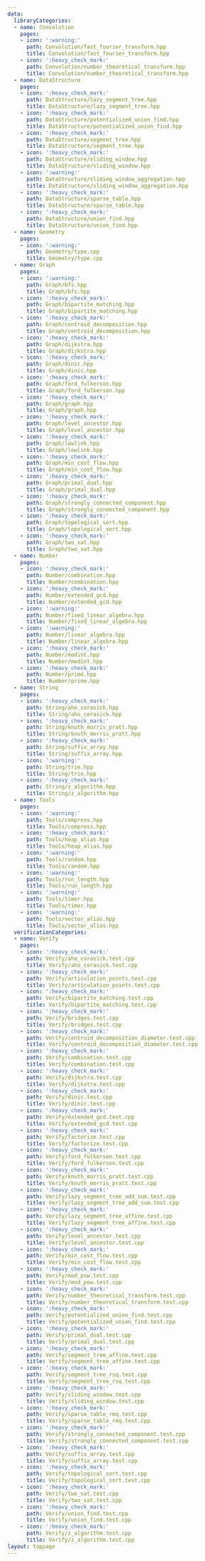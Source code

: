 ```yaml
---
data:
  libraryCategories:
  - name: Convolution
    pages:
    - icon: ':warning:'
      path: Convolution/fast_fourier_transform.hpp
      title: Convolution/fast_fourier_transform.hpp
    - icon: ':heavy_check_mark:'
      path: Convolution/number_theoretical_transform.hpp
      title: Convolution/number_theoretical_transform.hpp
  - name: DataStructure
    pages:
    - icon: ':heavy_check_mark:'
      path: DataStructure/lazy_segment_tree.hpp
      title: DataStructure/lazy_segment_tree.hpp
    - icon: ':heavy_check_mark:'
      path: DataStructure/potentialized_union_find.hpp
      title: DataStructure/potentialized_union_find.hpp
    - icon: ':heavy_check_mark:'
      path: DataStructure/segment_tree.hpp
      title: DataStructure/segment_tree.hpp
    - icon: ':heavy_check_mark:'
      path: DataStructure/sliding_window.hpp
      title: DataStructure/sliding_window.hpp
    - icon: ':warning:'
      path: DataStructure/sliding_window_aggregation.hpp
      title: DataStructure/sliding_window_aggregation.hpp
    - icon: ':heavy_check_mark:'
      path: DataStructure/sparse_table.hpp
      title: DataStructure/sparse_table.hpp
    - icon: ':heavy_check_mark:'
      path: DataStructure/union_find.hpp
      title: DataStructure/union_find.hpp
  - name: Geometry
    pages:
    - icon: ':warning:'
      path: Geometry/type.cpp
      title: Geometry/type.cpp
  - name: Graph
    pages:
    - icon: ':warning:'
      path: Graph/bfs.hpp
      title: Graph/bfs.hpp
    - icon: ':heavy_check_mark:'
      path: Graph/bipartite_matching.hpp
      title: Graph/bipartite_matching.hpp
    - icon: ':heavy_check_mark:'
      path: Graph/centroid_decomposition.hpp
      title: Graph/centroid_decomposition.hpp
    - icon: ':heavy_check_mark:'
      path: Graph/dijkstra.hpp
      title: Graph/dijkstra.hpp
    - icon: ':heavy_check_mark:'
      path: Graph/dinic.hpp
      title: Graph/dinic.hpp
    - icon: ':heavy_check_mark:'
      path: Graph/ford_fulkerson.hpp
      title: Graph/ford_fulkerson.hpp
    - icon: ':heavy_check_mark:'
      path: Graph/graph.hpp
      title: Graph/graph.hpp
    - icon: ':heavy_check_mark:'
      path: Graph/level_ancestor.hpp
      title: Graph/level_ancestor.hpp
    - icon: ':heavy_check_mark:'
      path: Graph/lowlink.hpp
      title: Graph/lowlink.hpp
    - icon: ':heavy_check_mark:'
      path: Graph/min_cost_flow.hpp
      title: Graph/min_cost_flow.hpp
    - icon: ':heavy_check_mark:'
      path: Graph/primal_dual.hpp
      title: Graph/primal_dual.hpp
    - icon: ':heavy_check_mark:'
      path: Graph/strongly_connected_component.hpp
      title: Graph/strongly_connected_component.hpp
    - icon: ':heavy_check_mark:'
      path: Graph/topological_sort.hpp
      title: Graph/topological_sort.hpp
    - icon: ':heavy_check_mark:'
      path: Graph/two_sat.hpp
      title: Graph/two_sat.hpp
  - name: Number
    pages:
    - icon: ':heavy_check_mark:'
      path: Number/combination.hpp
      title: Number/combination.hpp
    - icon: ':heavy_check_mark:'
      path: Number/extended_gcd.hpp
      title: Number/extended_gcd.hpp
    - icon: ':warning:'
      path: Number/fixed_linear_algebra.hpp
      title: Number/fixed_linear_algebra.hpp
    - icon: ':warning:'
      path: Number/linear_algebra.hpp
      title: Number/linear_algebra.hpp
    - icon: ':heavy_check_mark:'
      path: Number/modint.hpp
      title: Number/modint.hpp
    - icon: ':heavy_check_mark:'
      path: Number/prime.hpp
      title: Number/prime.hpp
  - name: String
    pages:
    - icon: ':heavy_check_mark:'
      path: String/aho_corasick.hpp
      title: String/aho_corasick.hpp
    - icon: ':heavy_check_mark:'
      path: String/knuth_morris_pratt.hpp
      title: String/knuth_morris_pratt.hpp
    - icon: ':heavy_check_mark:'
      path: String/suffix_array.hpp
      title: String/suffix_array.hpp
    - icon: ':warning:'
      path: String/trie.hpp
      title: String/trie.hpp
    - icon: ':heavy_check_mark:'
      path: String/z_algorithm.hpp
      title: String/z_algorithm.hpp
  - name: Tools
    pages:
    - icon: ':warning:'
      path: Tools/compress.hpp
      title: Tools/compress.hpp
    - icon: ':heavy_check_mark:'
      path: Tools/heap_alias.hpp
      title: Tools/heap_alias.hpp
    - icon: ':warning:'
      path: Tools/random.hpp
      title: Tools/random.hpp
    - icon: ':warning:'
      path: Tools/run_length.hpp
      title: Tools/run_length.hpp
    - icon: ':warning:'
      path: Tools/timer.hpp
      title: Tools/timer.hpp
    - icon: ':warning:'
      path: Tools/vector_alias.hpp
      title: Tools/vector_alias.hpp
  verificationCategories:
  - name: Verify
    pages:
    - icon: ':heavy_check_mark:'
      path: Verify/aho_corasick.test.cpp
      title: Verify/aho_corasick.test.cpp
    - icon: ':heavy_check_mark:'
      path: Verify/articulation_points.test.cpp
      title: Verify/articulation_points.test.cpp
    - icon: ':heavy_check_mark:'
      path: Verify/bipartite_matching.test.cpp
      title: Verify/bipartite_matching.test.cpp
    - icon: ':heavy_check_mark:'
      path: Verify/bridges.test.cpp
      title: Verify/bridges.test.cpp
    - icon: ':heavy_check_mark:'
      path: Verify/centroid_decomposition_diameter.test.cpp
      title: Verify/centroid_decomposition_diameter.test.cpp
    - icon: ':heavy_check_mark:'
      path: Verify/combination.test.cpp
      title: Verify/combination.test.cpp
    - icon: ':heavy_check_mark:'
      path: Verify/dijkstra.test.cpp
      title: Verify/dijkstra.test.cpp
    - icon: ':heavy_check_mark:'
      path: Verify/dinic.test.cpp
      title: Verify/dinic.test.cpp
    - icon: ':heavy_check_mark:'
      path: Verify/extended_gcd.test.cpp
      title: Verify/extended_gcd.test.cpp
    - icon: ':heavy_check_mark:'
      path: Verify/factorize.test.cpp
      title: Verify/factorize.test.cpp
    - icon: ':heavy_check_mark:'
      path: Verify/ford_fulkerson.test.cpp
      title: Verify/ford_fulkerson.test.cpp
    - icon: ':heavy_check_mark:'
      path: Verify/knuth_morris_pratt.test.cpp
      title: Verify/knuth_morris_pratt.test.cpp
    - icon: ':heavy_check_mark:'
      path: Verify/lazy_segment_tree_add_sum.test.cpp
      title: Verify/lazy_segment_tree_add_sum.test.cpp
    - icon: ':heavy_check_mark:'
      path: Verify/lazy_segment_tree_affine.test.cpp
      title: Verify/lazy_segment_tree_affine.test.cpp
    - icon: ':heavy_check_mark:'
      path: Verify/level_ancestor.test.cpp
      title: Verify/level_ancestor.test.cpp
    - icon: ':heavy_check_mark:'
      path: Verify/min_cost_flow.test.cpp
      title: Verify/min_cost_flow.test.cpp
    - icon: ':heavy_check_mark:'
      path: Verify/mod_pow.test.cpp
      title: Verify/mod_pow.test.cpp
    - icon: ':heavy_check_mark:'
      path: Verify/number_theoretical_transform.test.cpp
      title: Verify/number_theoretical_transform.test.cpp
    - icon: ':heavy_check_mark:'
      path: Verify/potentialized_union_find.test.cpp
      title: Verify/potentialized_union_find.test.cpp
    - icon: ':heavy_check_mark:'
      path: Verify/primal_dual.test.cpp
      title: Verify/primal_dual.test.cpp
    - icon: ':heavy_check_mark:'
      path: Verify/segment_tree_affine.test.cpp
      title: Verify/segment_tree_affine.test.cpp
    - icon: ':heavy_check_mark:'
      path: Verify/segment_tree_rsq.test.cpp
      title: Verify/segment_tree_rsq.test.cpp
    - icon: ':heavy_check_mark:'
      path: Verify/sliding_window.test.cpp
      title: Verify/sliding_window.test.cpp
    - icon: ':heavy_check_mark:'
      path: Verify/sparse_table_rmq.test.cpp
      title: Verify/sparse_table_rmq.test.cpp
    - icon: ':heavy_check_mark:'
      path: Verify/strongly_connected_component.test.cpp
      title: Verify/strongly_connected_component.test.cpp
    - icon: ':heavy_check_mark:'
      path: Verify/suffix_array.test.cpp
      title: Verify/suffix_array.test.cpp
    - icon: ':heavy_check_mark:'
      path: Verify/topological_sort.test.cpp
      title: Verify/topological_sort.test.cpp
    - icon: ':heavy_check_mark:'
      path: Verify/two_sat.test.cpp
      title: Verify/two_sat.test.cpp
    - icon: ':heavy_check_mark:'
      path: Verify/union_find.test.cpp
      title: Verify/union_find.test.cpp
    - icon: ':heavy_check_mark:'
      path: Verify/z_algorithm.test.cpp
      title: Verify/z_algorithm.test.cpp
layout: toppage
---
```


